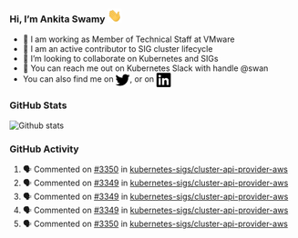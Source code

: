 ### Hi, I’m Ankita Swamy <img src="svg/wave.gif" width="25px"> 

- 💼 I am working as Member of Technical Staff at VMware
- 👀 I am an active contributor to SIG cluster lifecycle 
- 💞️ I’m looking to collaborate on Kubernetes and SIGs
- 💬 You can reach me out on Kubernetes Slack with handle @swan
- You can also find me on <a href="https://twitter.com/SwamyAnkita" target="blank"><img align="center" src="https://raw.githubusercontent.com/Ankitasw/Ankitasw/master/svg/twitter.svg" alt="Ankitasw" height="25" width="25" color="#1DA1f2" /></a>, or on <a href="https://www.linkedin.com/in/Ankitaswamy/" target="blank"><img align="center" src="https://raw.githubusercontent.com/Ankitasw/Ankitasw/master/svg/linkedin.svg" alt="Ankitasw" height="25" width="25" /></a>

### GitHub Stats
![Github stats](https://github-readme-stats.vercel.app/api?username=Ankitasw&count_private=true&show_icons=true&theme=tokyonight)

### GitHub Activity 
<!--START_SECTION:activity-->
1. 🗣 Commented on [#3350](https://github.com/kubernetes-sigs/cluster-api-provider-aws/issues/3350) in [kubernetes-sigs/cluster-api-provider-aws](https://github.com/kubernetes-sigs/cluster-api-provider-aws)
2. 🗣 Commented on [#3349](https://github.com/kubernetes-sigs/cluster-api-provider-aws/issues/3349) in [kubernetes-sigs/cluster-api-provider-aws](https://github.com/kubernetes-sigs/cluster-api-provider-aws)
3. 🗣 Commented on [#3349](https://github.com/kubernetes-sigs/cluster-api-provider-aws/issues/3349) in [kubernetes-sigs/cluster-api-provider-aws](https://github.com/kubernetes-sigs/cluster-api-provider-aws)
4. 🗣 Commented on [#3349](https://github.com/kubernetes-sigs/cluster-api-provider-aws/issues/3349) in [kubernetes-sigs/cluster-api-provider-aws](https://github.com/kubernetes-sigs/cluster-api-provider-aws)
5. 🗣 Commented on [#3350](https://github.com/kubernetes-sigs/cluster-api-provider-aws/issues/3350) in [kubernetes-sigs/cluster-api-provider-aws](https://github.com/kubernetes-sigs/cluster-api-provider-aws)
<!--END_SECTION:activity-->
